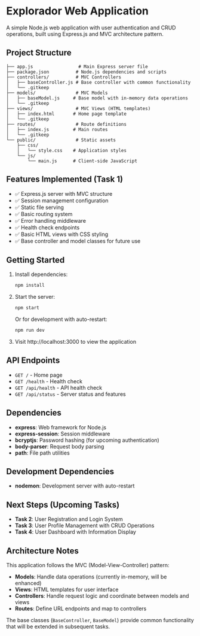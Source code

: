 # Explorador Web Application

A simple Node.js web application with user authentication and CRUD operations, built using Express.js and MVC architecture pattern.

## Project Structure

```
├── app.js                 # Main Express server file
├── package.json          # Node.js dependencies and scripts
├── controllers/          # MVC Controllers
│   ├── baseController.js # Base controller with common functionality
│   └── .gitkeep
├── models/               # MVC Models
│   ├── baseModel.js     # Base model with in-memory data operations
│   └── .gitkeep
├── views/                # MVC Views (HTML templates)
│   ├── index.html       # Home page template
│   └── .gitkeep
├── routes/               # Route definitions
│   ├── index.js         # Main routes
│   └── .gitkeep
└── public/               # Static assets
    ├── css/
    │   └── style.css    # Application styles
    └── js/
        └── main.js      # Client-side JavaScript
```

## Features Implemented (Task 1)

- ✅ Express.js server with MVC structure
- ✅ Session management configuration
- ✅ Static file serving
- ✅ Basic routing system
- ✅ Error handling middleware
- ✅ Health check endpoints
- ✅ Basic HTML views with CSS styling
- ✅ Base controller and model classes for future use

## Getting Started

1. Install dependencies:
   ```bash
   npm install
   ```

2. Start the server:
   ```bash
   npm start
   ```
   
   Or for development with auto-restart:
   ```bash
   npm run dev
   ```

3. Visit http://localhost:3000 to view the application

## API Endpoints

- `GET /` - Home page
- `GET /health` - Health check
- `GET /api/health` - API health check
- `GET /api/status` - Server status and features

## Dependencies

- **express**: Web framework for Node.js
- **express-session**: Session middleware
- **bcryptjs**: Password hashing (for upcoming authentication)
- **body-parser**: Request body parsing
- **path**: File path utilities

## Development Dependencies

- **nodemon**: Development server with auto-restart

## Next Steps (Upcoming Tasks)

- **Task 2**: User Registration and Login System
- **Task 3**: User Profile Management with CRUD Operations
- **Task 4**: User Dashboard with Information Display

## Architecture Notes

This application follows the MVC (Model-View-Controller) pattern:

- **Models**: Handle data operations (currently in-memory, will be enhanced)
- **Views**: HTML templates for user interface
- **Controllers**: Handle request logic and coordinate between models and views
- **Routes**: Define URL endpoints and map to controllers

The base classes (`BaseController`, `BaseModel`) provide common functionality that will be extended in subsequent tasks.